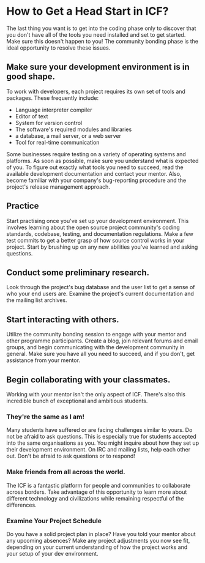 # How to Get a Head Start in ICF?

The last thing you want is to get into the coding phase only to discover that you don't have all of the tools you need installed and set to get started. Make sure this doesn't happen to you! The community bonding phase is the ideal opportunity to resolve these issues.

## Make sure your development environment is in good shape.

To work with developers, each project requires its own set of tools and packages. These frequently include:

* Language interpreter compiler
* Editor of text
* System for version control
* The software's required modules and libraries
* a database, a mail server, or a web server
* Tool for real-time communication



Some businesses require testing on a variety of operating systems and platforms. As soon as possible, make sure you understand what is expected of you. To figure out exactly what tools you need to succeed, read the available development documentation and contact your mentor. Also, become familiar with your company's bug-reporting procedure and the project's release management approach.

## Practice 

Start practising once you've set up your development environment. This involves learning about the open source project community's coding standards, codebase, testing, and documentation regulations. Make a few test commits to get a better grasp of how source control works in your project. Start by brushing up on any new abilities you've learned and asking questions.

## Conduct some preliminary research.

Look through the project's bug database and the user list to get a sense of who your end users are. Examine the project's current documentation and the mailing list archives.

## Start interacting with others.

Utilize the community bonding session to engage with your mentor and other programme participants. Create a blog, join relevant forums and email groups, and begin communicating with the development community in general. Make sure you have all you need to succeed, and if you don't, get assistance from your mentor.

## Begin collaborating with your classmates.

Working with your mentor isn't the only aspect of ICF. There's also this incredible bunch of exceptional and ambitious students.

### They're the same as I am!

Many students have suffered or are facing challenges similar to yours. Do not be afraid to ask questions. This is especially true for students accepted into the same organisations as you. You might inquire about how they set up their development environment. On IRC and mailing lists, help each other out. Don't be afraid to ask questions or to respond!

### Make friends from all across the world.

The ICF is a fantastic platform for people and communities to collaborate across borders. Take advantage of this opportunity to learn more about different technology and civilizations while remaining respectful of the differences.

### Examine Your Project Schedule

Do you have a solid project plan in place? Have you told your mentor about any upcoming absences? Make any project adjustments you now see fit, depending on your current understanding of how the project works and your setup of your dev environment.